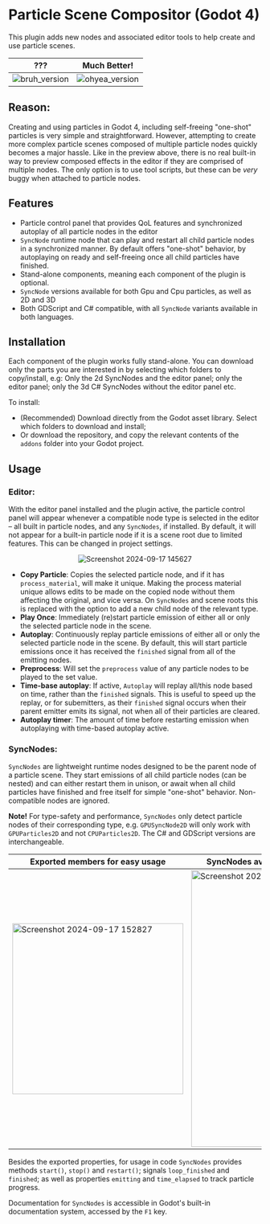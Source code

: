 # Particle Scene Compositor (Godot 4)

This plugin adds new nodes and associated editor tools to help create and use particle scenes.

???|Much Better!
--|--
![bruh_version](https://github.com/user-attachments/assets/f2e557a3-aea7-4dbc-b34b-5dc17a0313af)|![ohyea_version](https://github.com/user-attachments/assets/06361b61-d504-41d9-baab-be67f0f5e167)

## Reason:
Creating and using particles in Godot 4, including self-freeing "one-shot" particles is very simple and straightforward. However, attempting to create more complex particle scenes composed of multiple particle nodes quickly becomes a major hassle.
Like in the preview above, there is no real built-in way to preview composed effects in the editor if they are comprised of multiple nodes. The only option is to use tool scripts, but these can be *very* buggy when attached to particle nodes.

## Features
* Particle control panel that provides QoL features and synchronized autoplay of all particle nodes in the editor
* `SyncNode` runtime node that can play and restart all child particle nodes in a synchronized manner. By default offers "one-shot" behavior, by autoplaying on ready and self-freeing once all child particles have finished.
* Stand-alone components, meaning each component of the plugin is optional.
* `SyncNode` versions available for both Gpu and Cpu particles, as well as 2D and 3D
* Both GDScript and C# compatible, with all `SyncNode` variants available in both languages.

## Installation
Each component of the plugin works fully stand-alone. You can download only the parts you are interested in by selecting which folders to copy/install, e.g: Only the 2d SyncNodes and the editor panel; only the editor panel; only the 3d C# SyncNodes without the editor panel etc.

To install:
* (Recommended) Download directly from the Godot asset library. Select which folders to download and install;
* Or download the repository, and copy the relevant contents of the `addons` folder into your Godot project.

## Usage
### Editor:

With the editor panel installed and the plugin active, the particle control panel will appear whenever a compatible node type is selected in the editor – all built in particle nodes, and any `SyncNodes`, if installed. By default, it will not appear for a built-in particle node if it is a scene root due to limited features. This can be changed in project settings.
<p align="center">
<img alt="Screenshot 2024-09-17 145627" src="https://github.com/user-attachments/assets/93a3e54c-16fb-4054-8779-1201357960ea"></p>
</p>

* **Copy Particle**: Copies the selected particle node, and if it has `process_material`, will make it unique. Making the process material unique allows edits to be made on the copied node without them affecting the original, and vice versa. On `SyncNodes` and scene roots this is replaced with the option to add a new child node of the relevant type.
* **Play Once**: Immediately (re)start particle emission of either all or only the selected particle node in the scene.
* **Autoplay**: Continuously replay particle emissions of either all or only the selected particle node in the scene. By default, this will start particle emissions once it has received the `finished` signal from all of the emitting nodes.
* **Preprocess**: Will set the `preprocess` value of any particle nodes to be played to the set value.
* **Time-base autoplay**: If active, `Autoplay` will replay all/this node based on time, rather than the `finished` signals. This is useful to speed up the replay, or for subemitters, as their `finished` signal occurs when their parent emitter emits its signal, not when all of their particles are cleared.
* **Autoplay timer**: The amount of time before restarting emission when autoplaying with time-based autoplay active.

### SyncNodes:

`SyncNodes` are lightweight runtime nodes designed to be the parent node of a particle scene. They start emissions of all child particle nodes (can be nested) and can either restart them in unison, or await when all child particles have finished and free itself for simple "one-shot" behavior. Non-compatible nodes are ignored.

**Note!** For type-safety and performance, `SyncNodes` only detect particle nodes of their corresponding type, e.g. `GPUSyncNode2D` will only work with `GPUParticles2D` and not `CPUParticles2D`. The C# and GDScript versions are interchangeable.

Exported members for easy usage|SyncNodes available for each particle type in GDScript and C#
--|--
<img width="340" alt="Screenshot 2024-09-17 152827" src="https://github.com/user-attachments/assets/08991626-6964-48fb-8939-aa1927fae606">|<img width="551" alt="Screenshot 2024-09-17 134911" src="https://github.com/user-attachments/assets/8dbf0d44-fd85-496d-83f3-fbc7eabf74f0">

Besides the exported properties, for usage in code `SyncNodes` provides methods `start()`, `stop()` and `restart()`; signals `loop_finished` and `finished`; as well as properties `emitting` and `time_elapsed` to track particle progress.


Documentation for `SyncNodes` is accessible in Godot's built-in documentation system, accessed by the `F1` key.



